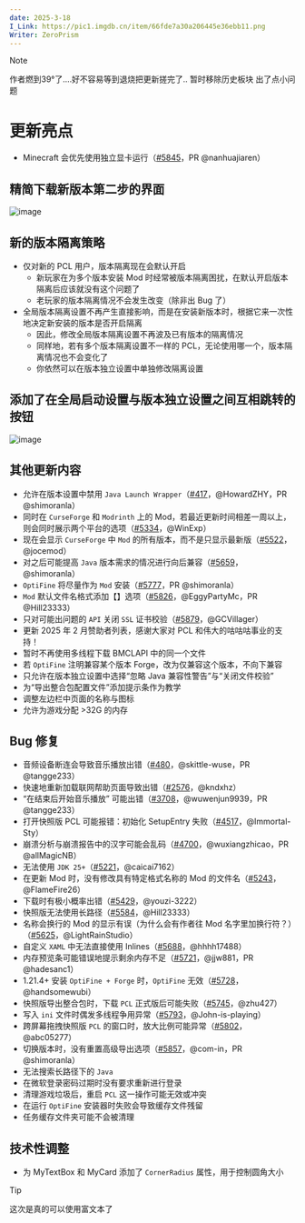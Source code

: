 ```yaml
---
date: 2025-3-18
I_Link: https://pic1.imgdb.cn/item/66fde7a30a206445e36ebb11.png
Writer: ZeroPrism
---
```

> [!NOTE]
> 作者燃到39°了....好不容易等到退烧把更新搓完了..
> 暂时移除历史板块 出了点小问题


# 更新亮点

- <paracolor color="Orange"/>Minecraft 会优先使用独立显卡运行（[#5845](https://github.com/Hex-Dragon/PCL2/issues/5845)，PR @nanhuajiaren）

## 精简下载新版本第二步的界面

![image](https://i2.hdslb.com/bfs/article/07241d42c6623dcbe8663398e95b1af811343203.png)

## 新的版本隔离策略

- 仅对新的 PCL 用户，版本隔离现在会默认开启
  - 新玩家在为多个版本安装 Mod 时经常被版本隔离困扰，在默认开启版本隔离后应该就没有这个问题了
  - 老玩家的版本隔离情况不会发生改变（除非出 Bug 了）
- 全局版本隔离设置不再产生直接影响，而是在安装新版本时，根据它来一次性地决定新安装的版本是否开启隔离
  - 因此，修改全局版本隔离设置不再波及已有版本的隔离情况
  - 同样地，若有多个版本隔离设置不一样的 PCL，无论使用哪一个，版本隔离情况也不会变化了
  - 你依然可以在版本独立设置中单独修改隔离设置

## 添加了在全局启动设置与版本独立设置之间互相跳转的按钮
![image](https://i2.hdslb.com/bfs/article/141135d55bdaf0e84631b43af6f5282d11343203.png)

## 其他更新内容

- <paracolor color="Orange"/>允许在版本设置中禁用 ``Java Launch Wrapper``（[#417](https://github.com/Hex-Dragon/PCL2/issues/417)，@HowardZHY，PR @shimoranla）
- 同时在 ``CurseForge`` 和 ``Modrinth`` 上的 Mod，若最近更新时间相差一周以上，则会同时展示两个平台的选项（[#5334](https://github.com/Hex-Dragon/PCL2/issues/5334)，@WinExp）
- 现在会显示 ``CurseForge`` 中 ``Mod`` 的所有版本，而不是只显示最新版（[#5522](https://github.com/Hex-Dragon/PCL2/issues/5522)，@jocemod）
- 对之后可能提高 ``Java`` 版本需求的情况进行向后兼容（[#5659](https://github.com/Hex-Dragon/PCL2/issues/5659)，@shimoranla）
- <paracolor color="Orange"/>``OptiFine`` 将尽量作为 ``Mod`` 安装（[#5777](https://github.com/Hex-Dragon/PCL2/issues/5777)，PR @shimoranla）
- <paracolor color="Orange"/>``Mod`` 默认文件名格式添加【】选项（[#5826](https://github.com/Hex-Dragon/PCL2/issues/5826)，@EggyPartyMc，PR @Hill23333）
- 只对可能出问题的 ``API`` 关闭 ``SSL`` 证书校验（[#5879](https://github.com/Hex-Dragon/PCL2/issues/5879)，@GCVillager）
- 更新 2025 年 2 月赞助者列表，感谢大家对 PCL 和伟大的咕咕咕事业的支持！
- 暂时不再使用多线程下载 BMCLAPI 中的同一个文件
- 若 ``OptiFine`` 注明兼容某个版本 Forge，改为仅兼容这个版本，不向下兼容
- 只允许在版本独立设置中选择“忽略 Java 兼容性警告”与“关闭文件校验”
- 为“导出整合包配置文件”添加提示条作为教学
- 调整左边栏中页面的名称与图标
- 允许为游戏分配 >32G 的内存

## Bug 修复

- <paracolor color="Orange"/>音频设备断连会导致音乐播放出错（[#480](https://github.com/Hex-Dragon/PCL2/issues/480)，@skittle-wuse，PR @tangge233）
- 快速地重新加载联网帮助页面导致出错（[#2576](https://github.com/Hex-Dragon/PCL2/issues/2576)，@kndxhz）
- <paracolor color="Orange"/>“在结束后开始音乐播放” 可能出错（[#3708](https://github.com/Hex-Dragon/PCL2/issues/3708)，@wuwenjun9939，PR @tangge233）
- 打开快照版 PCL 可能报错：初始化 SetupEntry 失败（[#4517](https://github.com/Hex-Dragon/PCL2/issues/4517)，@Immortal-Sty）
- <paracolor color="Orange"/>崩溃分析与崩溃报告中的汉字可能会乱码（[#4700](https://github.com/Hex-Dragon/PCL2/issues/4700)，@wuxiangzhicao，PR @allMagicNB）
- 无法使用 ``JDK 25+``（[#5221](https://github.com/Hex-Dragon/PCL2/issues/5221)，@caicai7162）
- 在更新 Mod 时，没有修改具有特定格式名称的 Mod 的文件名（[#5243](https://github.com/Hex-Dragon/PCL2/issues/5243)，@FlameFire26）
- 下载时有极小概率出错（[#5429](https://github.com/Hex-Dragon/PCL2/issues/5429)，@youzi-3222）
- 快照版无法使用长路径（[#5584](https://github.com/Hex-Dragon/PCL2/issues/5584)，@Hill23333）
- 名称会换行的 Mod 的显示有误（为什么会有作者往 Mod 名字里加换行符？）（[#5625](https://github.com/Hex-Dragon/PCL2/issues/5625)，@LightRainStudio）
- 自定义 ``XAML`` 中无法直接使用 Inlines（[#5688](https://github.com/Hex-Dragon/PCL2/issues/5688)，@hhhh17488）
- <paracolor color="Orange"/>内存预览条可能错误地提示剩余内存不足（[#5721](https://github.com/Hex-Dragon/PCL2/issues/5721)，@jjw881，PR @hadesanc1）
- 1.21.4+ 安装 ``OptiFine + Forge`` 时，``OptiFine`` 无效（[#5728](https://github.com/Hex-Dragon/PCL2/issues/5728)，@handsomewubi）
- 快照版导出整合包时，下载 ``PCL`` 正式版后可能失败（[#5745](https://github.com/Hex-Dragon/PCL2/issues/5745)，@zhu427）
- 写入 ``ini`` 文件时偶发多线程争用异常（[#5793](https://github.com/Hex-Dragon/PCL2/issues/5793)，@John-is-playing）
- 跨屏幕拖拽快照版 ``PCL`` 的窗口时，放大比例可能异常（[#5802](https://github.com/Hex-Dragon/PCL2/issues/5802)，@abc05277）
- <paracolor color="Orange"/>切换版本时，没有重置高级导出选项（[#5857](https://github.com/Hex-Dragon/PCL2/issues/5857)，@com-in，PR @shimoranla）
- 无法搜索长路径下的 ``Java``
- 在微软登录密码过期时没有要求重新进行登录
- 清理游戏垃圾后，重启 ``PCL`` 这一操作可能无效或冲突
- 在运行 ``OptiFine`` 安装器时失败会导致缓存文件残留
- 任务缓存文件夹可能不会被清理

## 技术性调整

- 为 MyTextBox 和 MyCard 添加了 ``CornerRadius`` 属性，用于控制圆角大小

> [!TIP]
> 这次是真的可以使用富文本了 
